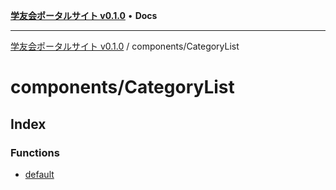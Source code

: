 [**学友会ポータルサイト v0.1.0**](../../README.md) • **Docs**

***

[学友会ポータルサイト v0.1.0](../../modules.md) / components/CategoryList

# components/CategoryList

## Index

### Functions

- [default](functions/default.md)
